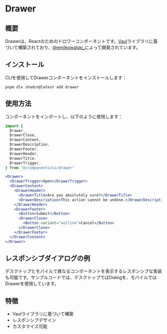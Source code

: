 # Drawer

## 概要
Drawerは、Reactのためのドロワーコンポーネントです。[Vaul](https://github.com/emilkowalski/vaul)ライブラリに基づいて構築されており、[@emilkowalski_](https://twitter.com/emilkowalski_)によって開発されています。

## インストール
CLIを使用してDrawerコンポーネントをインストールします：

```
pnpm dlx shadcn@latest add drawer
```

## 使用方法
コンポーネントをインポートし、以下のように使用します：

```jsx
import {
  Drawer,
  DrawerClose,
  DrawerContent,
  DrawerDescription,
  DrawerFooter,
  DrawerHeader,
  DrawerTitle,
  DrawerTrigger,
} from "@/components/ui/drawer"

<Drawer>
  <DrawerTrigger>Open</DrawerTrigger>
  <DrawerContent>
    <DrawerHeader>
      <DrawerTitle>Are you absolutely sure?</DrawerTitle>
      <DrawerDescription>This action cannot be undone.</DrawerDescription>
    </DrawerHeader>
    <DrawerFooter>
      <Button>Submit</Button>
      <DrawerClose>
        <Button variant="outline">Cancel</Button>
      </DrawerClose>
    </DrawerFooter>
  </DrawerContent>
</Drawer>
```

## レスポンシブダイアログの例
デスクトップとモバイルで異なるコンポーネントを表示するレスポンシブな実装も可能です。サンプルコードでは、デスクトップではDialogを、モバイルではDrawerを使用しています。

## 特徴
- Vaulライブラリに基づいて構築
- レスポンシブデザイン
- カスタマイズ可能
